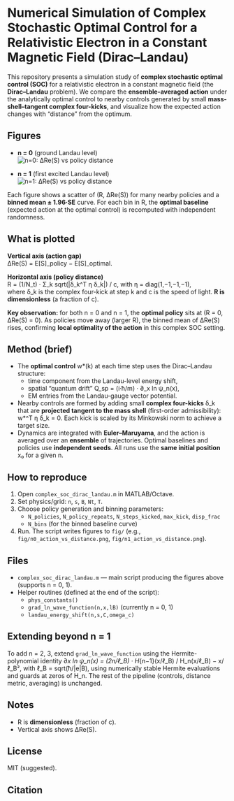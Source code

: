 # Numerical Simulation of Complex Stochastic Optimal Control for a Relativistic Electron in a Constant Magnetic Field (Dirac–Landau)

This repository presents a simulation study of **complex stochastic optimal control (SOC)** for a relativistic electron in a constant magnetic field (the **Dirac–Landau** problem). We compare the **ensemble-averaged action** under the analytically optimal control to nearby controls generated by small **mass-shell–tangent complex four-kicks**, and visualize how the expected action changes with “distance” from the optimum.

## Figures

- **n = 0** (ground Landau level)  
  ![n=0: ΔRe(S) vs policy distance](fig/n0_action_vs_distance.png)

- **n = 1** (first excited Landau level)  
  ![n=1: ΔRe(S) vs policy distance](fig/n1_action_vs_distance.png)

Each figure shows a scatter of (R, ΔRe(S)) for many nearby policies and a **binned mean ± 1.96·SE** curve. For each bin in R, the **optimal baseline** (expected action at the optimal control) is recomputed with independent randomness.

## What is plotted

**Vertical axis (action gap)**  
ΔRe(S) = E[S]_policy − E[S]_optimal.

**Horizontal axis (policy distance)**  
R = (1/N_t) · Σ_k sqrt(|δ_k^T η δ_k|) / c, with η = diag(1,−1,−1,−1),  
where δ_k is the complex four-kick at step k and c is the speed of light. **R is dimensionless** (a fraction of c).

**Key observation:** for both n = 0 and n = 1, the **optimal policy** sits at (R = 0, ΔRe(S) = 0). As policies move away (larger R), the binned mean of ΔRe(S) rises, confirming **local optimality of the action** in this complex SOC setting.

## Method (brief)

- The **optimal control** w*(k) at each time step uses the Dirac–Landau structure:
  - time component from the Landau-level energy shift,
  - spatial “quantum drift” Q_sp = (i·ħ/m) · ∂_x ln ψ_n(x),
  - EM entries from the Landau-gauge vector potential.
- Nearby controls are formed by adding small **complex four-kicks** δ_k that are **projected tangent to the mass shell** (first-order admissibility): w*^T η δ_k = 0. Each kick is scaled by its Minkowski norm to achieve a target size.
- Dynamics are integrated with **Euler–Maruyama**, and the action is averaged over an **ensemble** of trajectories. Optimal baselines and policies use **independent seeds**. All runs use the **same initial position** x₀ for a given n.

## How to reproduce

1. Open `complex_soc_dirac_landau.m` in MATLAB/Octave.
2. Set physics/grid: `n`, `s`, `B`, `Nt`, `T`.
3. Choose policy generation and binning parameters:
   - `N_policies`, `N_policy_repeats`, `N_steps_kicked`, `max_kick`, `disp_frac`
   - `N_bins` (for the binned baseline curve)
4. Run. The script writes figures to `fig/` (e.g., `fig/n0_action_vs_distance.png`, `fig/n1_action_vs_distance.png`).

## Files

- `complex_soc_dirac_landau.m` — main script producing the figures above (supports n = 0, 1).
- Helper routines (defined at the end of the script):
  - `phys_constants()`
  - `grad_ln_wave_function(n,x,lB)` (currently n = 0, 1)
  - `landau_energy_shift(n,s,C,omega_c)`

## Extending beyond n = 1

To add n = 2, 3, extend `grad_ln_wave_function` using the Hermite-polynomial identity
∂_x ln ψ_n(x) = (2n/ℓ_B) · H_{n−1}(x/ℓ_B) / H_n(x/ℓ_B) − x/ℓ_B²,  with  ℓ_B = sqrt(ħ/|e|B),
using numerically stable Hermite evaluations and guards at zeros of H_n. The rest of the pipeline (controls, distance metric, averaging) is unchanged.

## Notes

- R is **dimensionless** (fraction of c).
- Vertical axis shows ΔRe(S).

## License

MIT (suggested).

## Citation

